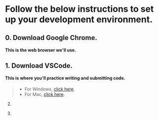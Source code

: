 
# Follow the below instructions to set up your development environment.

## 0. Download Google Chrome.
#### This is the web browser we'll use. 


## 1. Download VSCode.
#### This is where you'll practice writing and submitting code. 
> - For Windows, [click here](https://code.visualstudio.com/sha/download?build=stable&os=win32-x64-user).
> - For Mac, [click here](https://code.visualstudio.com/sha/download?build=stable&os=darwin-universal). 
2. 
3. >  

